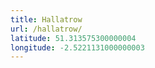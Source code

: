 ```yaml
---
title: Hallatrow
url: /hallatrow/
latitude: 51.313575300000004
longitude: -2.5221131000000003
---
```

